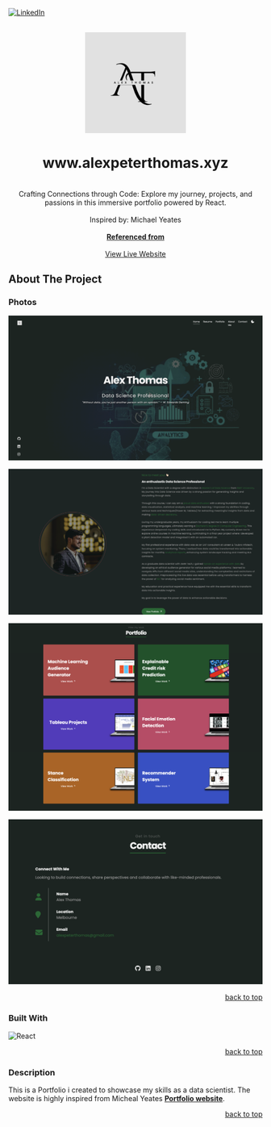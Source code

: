 <a name="readme-top"></a>

  <!-- PROJECT SHIELDS -->
[![LinkedIn][linkedin-shield]][linkedin-url]

  <!-- PROJECT LOGO -->

  <br />
  <div align="center">
    <a href="https://github.com/mdyeates/my-portfolio">
      <img src="src/images/logo.svg" alt="Logo" width="200" height="200">
    </a>
    <h1 align="center">www.alexpeterthomas.xyz</h1>
    <p align="center">
    <br/>
Crafting Connections through Code: Explore my journey, projects, and passions in this immersive portfolio powered by React.<br/>
      <br/>
      Inspired by: Michael Yeates
      <br/>
      <br/>
      <a href="https://github.com/mdyeates/my-portfolio"><strong>Referenced from</strong></a>
      <br/>
      <br/>
      <a href="https://www.alexpeterthomas.xyz">View Live Website</a>
    </p>
  </div>
  
 
  <!-- ABOUT THE PROJECT -->
  
  ## About The Project
  
  ### Photos
  
[![My React Portfolio Screen Shot][product-screenshot]](https://www.alexpeterthomas.xyz)

[![My React Portfolio Screen Shot][product-screenshot2]](https://www.alexpeterthomas.xyz)

[![My React Portfolio Screen Shot][product-screenshot3]](https://www.alexpeterthomas.xyz)

[![My React Portfolio Screen Shot][product-screenshot4]](https://www.alexpeterthomas.xyz)

  <p align="right"><a href="#readme-top">back to top</a></p>
  
  ### Built With
  
  ![React](https://img.shields.io/badge/React-20232A?style=for-the-badge&logo=React&logoColor=61DAFB)

  <p align="right"><a href="#readme-top">back to top</a></p>
  
  ### Description
  
This is a Portfolio i created to showcase my skills as a data scientist. The website is highly inspired from Micheal Yeates <a href="https://github.com/mdyeates/my-portfolio"><strong>Portfolio website</strong></a>.

  <p align="right"><a href="#readme-top">back to top</a></p>

  
  <!-- MARKDOWN LINKS & IMAGES -->


[linkedin-shield]: https://img.shields.io/badge/-LinkedIn-black.svg?style=for-the-badge&logo=linkedin&colorB=555
[linkedin-url]: https://linkedin.com/in/alexpeterthomas

  <!-- UPDATE PLACEHOLDER IMAGES HERE -->

[product-screenshot]: src/images/screenshot.png
[product-screenshot2]: src/images/screenshot2.png
[product-screenshot3]: src/images/screenshot3.png
[product-screenshot4]: src/images/screenshot4.png
[responsive-screenshot]: src/images/mobile-screenshot.png
[responsive-screenshot2]: src/images/mobile-screenshot2.png
[responsive-screenshot3]: src/images/mobile-screenshot3.png
[responsive-screenshot4]: src/images/mobile-screenshot4.png
